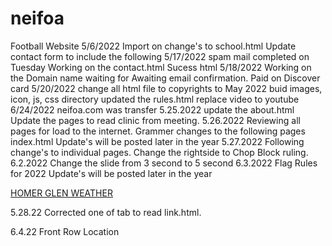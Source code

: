 # neifoa
Football Website
5/6/2022 Import on 
change's to school.html
Update contact form to include the following
5/17/2022 spam mail completed on Tuesday 
Working on the contact.html Sucess html
5/18/2022 Working on the Domain name
waiting for Awaiting email confirmation. 
Paid on Discover card
5/20/2022 change all html file to copyrights to May 2022
buid images, icon, js, css directory
updated the rules.html replace video to youtube 
6/24/2022 neifoa.com was transfer
5.25.2022  update the about.html 
Update the pages to read clinic from meeting.
5.26.2022 Reviewing all pages for load to the internet.
Grammer changes to the following pages
index.html Update's will be posted later in the year 
5.27.2022 Following change's to individual pages.
Change the rightside to Chop Block ruling.
6.2.2022 Change the slide from 3 second to 5 second
6.3.2022
Flag Rules for 2022
Update's will be posted later in the year

<a class="weatherwidget-io" href="https://forecast7.com/en/41d59n88d04/60441/" data-label_1="HOMER GLEN" data-label_2="WEATHER" data-theme="beige" >HOMER GLEN WEATHER</a>
<script>
!function(d,s,id){var js,fjs=d.getElementsByTagName(s)[0];if(!d.getElementById(id)){js=d.createElement(s);js.id=id;js.src='https://weatherwidget.io/js/widget.min.js';fjs.parentNode.insertBefore(js,fjs);}}(document,'script','weatherwidget-io-js');
</script>
5.28.22 Corrected one of tab to read link.html.

<div id="cont_dd35e81a9ce04289a2046eed57095cfa"><script type="text/javascript" async="" src="https://www.theweather.com/wid_loader/dd35e81a9ce04289a2046eed57095cfa"></script></div>


6.4.22 Front Row Location
<!--https://www.google.com/maps/place/14903+Founders+Crossing,+Homer+Glen,+IL+60491/@41.6191158,-87.9313558,17z/
data=!3m1!4b1!4m5!3m4!1s0x880e4180da34a9e7:0x3de8350b8e576cb2!8m2!3d41.6191158!4d-87.9313558-->






